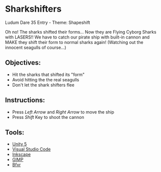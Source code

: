 # Sharkshifters
Ludum Dare 35 Entry - Theme: Shapeshift

Oh no! The sharks shifted their forms... Now they are Flying Cyborg Sharks with LASERS!! 
We have to catch our pirate ship with built-in cannon and MAKE they shift their form to normal sharks again! (Watching out the innocent seagulls of course...) 

## Objectives: 
- Hit the sharks that shifted its "form"
- Avoid hitting the the real seagulls
- Don't let the shark shifters flee

## Instructions: 
- Press *Left Arrow* and *Right Arrow* to move the ship
- Press *Shift* Key to shoot the cannon

## Tools: 
- [Unity 5](http://unity3d.com/)
- [Visual Studio Code](https://code.visualstudio.com/)
- [Inkscape](https://inkscape.org/)
- [GIMP](https://www.gimp.org/)
- [Bfxr](http://www.bfxr.net/)
